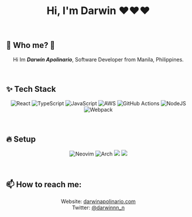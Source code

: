 <h1 align="center"> Hi, I'm Darwin ❤️❤️❤️ </h1>

 </br>
 
 ##  🚀 Who me? 🤗

<div align="center">

 
  
 Hi Im ***Darwin Apolinario***, Software Developer from Manila, Philippines. 

</div>
 </br>

  ## ✨ Tech Stack
  
  
<div align="center">
  

  
![React](https://img.shields.io/badge/react-%2320232a.svg?style=for-the-badge&logo=react&logoColor=%2361DAFB)
![TypeScript](https://img.shields.io/badge/typescript-%23007ACC.svg?style=for-the-badge&logo=typescript&logoColor=white)
![JavaScript](https://img.shields.io/badge/javascript-%23323330.svg?style=for-the-badge&logo=javascript&logoColor=%23F7DF1E)
![AWS](https://img.shields.io/badge/AWS-%23FF9900.svg?style=for-the-badge&logo=amazon-aws&logoColor=white)
![GitHub Actions](https://img.shields.io/badge/github%20actions-%232671E5.svg?style=for-the-badge&logo=githubactions&logoColor=white)
![NodeJS](https://img.shields.io/badge/node.js-6DA55F?style=for-the-badge&logo=node.js&logoColor=white)
 ![Webpack](https://img.shields.io/badge/webpack-%238DD6F9.svg?style=for-the-badge&logo=webpack&logoColor=black)

</div>

 </br>
 
  ## 🔥 Setup
  
  
<div align="center">
  

  
![Neovim](https://img.shields.io/badge/NeoVim-%2357A143.svg?&style=for-the-badge&logo=neovim&logoColor=white)
 ![Arch](https://img.shields.io/badge/Arch%20Linux-1793D1?logo=arch-linux&logoColor=fff&style=for-the-badge)
<img src="https://img.shields.io/static/v1?label=WM&message=i3-gaps&color=lightgray&style=for-the-badge"/>
<img src="https://img.shields.io/static/v1?label=Keyboard&message=KINESIS&color=lightgray&style=for-the-badge"/>
  
</div>


 </br>
 
## 📫 How to reach me:

<div align="center">
  
 Website: [darwinapolinario.com](https://darwinapolinario.com/)
  </br>
 Twitter: [@darwinnn_n](https://twitter.com/darwinnn_n)
    
</div>


 </br>

